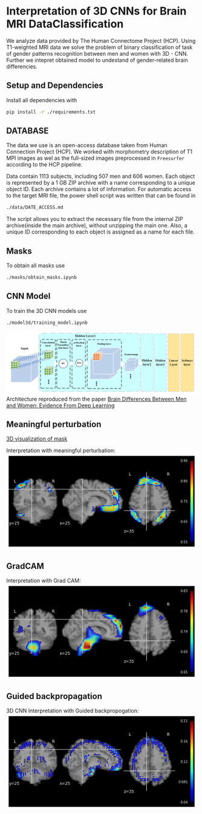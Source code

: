# Interpretation of 3D CNNs for Brain MRI DataClassification

We analyze data provided by The Human Connectome Project (HCP).  Using T1-weighted MRI data we solve the problem of binary classification of task of gender patterns recognition between men and women with 3D - CNN. Further we intepret obtained model to undestand of gender-related brain differencies. 

## Setup and Dependencies

Install all dependencies with 

```bash
pip install -r ./requirements.txt
```



## DATABASE 

The data we use is an open-access database taken from Human Connection Project (HCP). We worked with morphometry description of T1 MPI images as wel as the full-sized images preprocessed in `Freesurfer` according to the HCP pipeline.

Data contain 1113 subjects, including 507 men and 606 women. Each object is represented by a 1 GB ZIP archive with a name corresponding to a unique object ID. Each archive contains a lot of information. For automatic access to the target MRI file, the power shell script was written that can be found in 

```bash
./data/DATE_ACCESS.md
```

The script allows you to extract the necessary file from the internal ZIP archive(inside the main archive), without unzipping the main one. Also, a unique ID corresponding to each object is assigned as a name for each file.



## Masks
To obtain all masks use 

```bash
./masks/obtain_masks.ipynb
```



## CNN Model

To train the 3D CNN models use 

```bash
./model3d/training_model.ipynb
```

![](image/CNN_arch.PNG)
Architecture reproduced from the paper [Brain Differences Between Men and Women: Evidence From Deep Learning](https://www.frontiersin.org/articles/10.3389/fnins.2019.00185/full)

## Meaningful perturbation
[3D visualization of mask](https://maxs-kan.github.io/InterpretableNeuroDL/mask.html)


Interpretation with meaningful perturbation:
![](image/meaningful_perturbation.png)

## GradCAM

Interpretation with Grad CAM:
![](image/grad_cam.png)

## Guided backpropagation

3D CNN Interpretation with Guided backpropogation:
![](image/guided_backpropagation.png)

